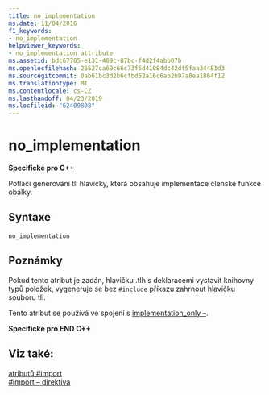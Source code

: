 ```yaml
---
title: no_implementation
ms.date: 11/04/2016
f1_keywords:
- no_implementation
helpviewer_keywords:
- no_implementation attribute
ms.assetid: bdc67785-e131-409c-87bc-f4d2f4abb07b
ms.openlocfilehash: 26527ca69c66c73f5d41084dc42df5faa34481d3
ms.sourcegitcommit: 0ab61bc3d2b6cfbd52a16c6ab2b97a8ea1864f12
ms.translationtype: MT
ms.contentlocale: cs-CZ
ms.lasthandoff: 04/23/2019
ms.locfileid: "62409808"
---
```

# <a name="noimplementation"></a>no_implementation
**Specifické pro C++**

Potlačí generování tli hlavičky, která obsahuje implementace členské funkce obálky.

## <a name="syntax"></a>Syntaxe

```
no_implementation
```

## <a name="remarks"></a>Poznámky

Pokud tento atribut je zadán, hlavičku .tlh s deklaracemi vystavit knihovny typů položek, vygeneruje se bez `#include` příkazu zahrnout hlavičku souboru tli.

Tento atribut se používá ve spojení s [implementation_only –](../preprocessor/implementation-only.md).

**Specifické pro END C++**

## <a name="see-also"></a>Viz také:

[atributů #import](../preprocessor/hash-import-attributes-cpp.md)<br/>
[#import – direktiva](../preprocessor/hash-import-directive-cpp.md)